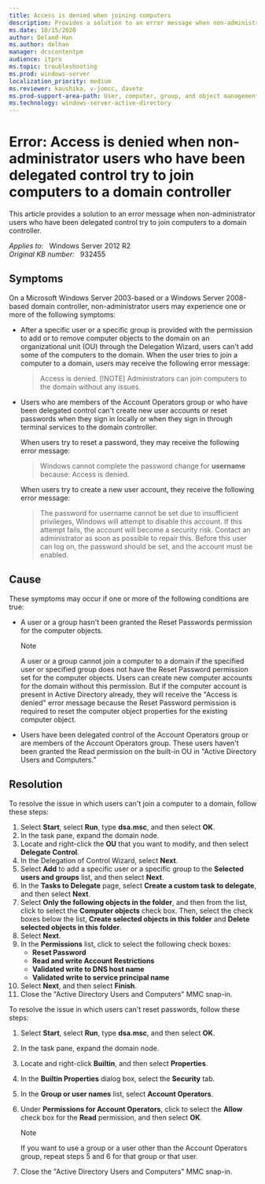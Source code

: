 ```yaml
---
title: Access is denied when joining computers
description: Provides a solution to an error message when non-administrator users who have been delegated control try to join computers to a domain controller.
ms.date: 10/15/2020
author: Deland-Han 
ms.author: delhan
manager: dcscontentpm
audience: itpro
ms.topic: troubleshooting
ms.prod: windows-server
localization_priority: medium
ms.reviewer: kaushika, v-jomcc, davete
ms.prod-support-area-path: User, computer, group, and object management
ms.technology: windows-server-active-directory
---
```

# Error: Access is denied when non-administrator users who have been delegated control try to join computers to a domain controller

This article provides a solution to an error message when non-administrator users who have been delegated control try to join computers to a domain controller.

_Applies to:_ &nbsp; Windows Server 2012 R2  
_Original KB number:_ &nbsp; 932455

## Symptoms

On a Microsoft Windows Server 2003-based or a Windows Server 2008-based domain controller, non-administrator users may experience one or more of the following symptoms:

- After a specific user or a specific group is provided with the permission to add or to remove computer objects to the domain on an organizational unit (OU) through the Delegation Wizard, users can't add some of the computers to the domain. When the user tries to join a computer to a domain, users may receive the following error message:
    > Access is denied.
    > [!NOTE]
    > Administrators can join computers to the domain without any issues.
- Users who are members of the Account Operators group or who have been delegated control can't create new user accounts or reset passwords when they sign in locally or when they sign in through terminal services to the domain controller.

    When users try to reset a password, they may receive the following error message:
   > Windows cannot complete the password change for **username** because: Access is denied.

    When users try to create a new user account, they receive the following error message:

    > The password for username cannot be set due to insufficient privileges, Windows will attempt to disable this account. If this attempt fails, the account will become a security risk. Contact an administrator as soon as possible to repair this. Before this user can log on, the password should be set, and the account must be enabled.

## Cause

These symptoms may occur if one or more of the following conditions are true:

- A user or a group hasn't been granted the Reset Passwords permission for the computer objects.

    > [!NOTE]
    > A user or a group cannot join a computer to a domain if the specified user or specified group does not have the Reset Password permission set for the computer objects. Users can create new computer accounts for the domain without this permission. But if the computer account is present in Active Directory already, they will receive the "Access is denied" error message because the Reset Password permission is required to reset the computer object properties for the existing computer object.

- Users have been delegated control of the Account Operators group or are members of the Account Operators group. These users haven't been granted the Read permission on the built-in OU in "Active Directory Users and Computers."

## Resolution

To resolve the issue in which users can't join a computer to a domain, follow these steps:

1. Select **Start**, select **Run**, type **dsa.msc**, and then select **OK**.
2. In the task pane, expand the domain node.
3. Locate and right-click the **OU** that you want to modify, and then select **Delegate Control**.
4. In the Delegation of Control Wizard, select **Next**.
5. Select **Add** to add a specific user or a specific group to the **Selected users and groups** list, and then select **Next**.
6. In the **Tasks to Delegate** page, select **Create a custom task to delegate**, and then select **Next**.
7. Select **Only the following objects in the folder**, and then from the list, click to select the **Computer objects** check box. Then, select the check boxes below the list, **Create selected objects in this folder** and **Delete selected objects in this folder**.
8. Select **Next**.
9. In the **Permissions** list, click to select the following check boxes:
   - **Reset Password**  
   - **Read and write Account Restrictions**  
   - **Validated write to DNS host name**  
   - **Validated write to service principal name**
10. Select **Next**, and then select **Finish**.
11. Close the "Active Directory Users and Computers" MMC snap-in.

To resolve the issue in which users can't reset passwords, follow these steps:

1. Select **Start**, select **Run**, type **dsa.msc**, and then select **OK**.
2. In the task pane, expand the domain node.
3. Locate and right-click **Builtin**, and then select **Properties**.
4. In the **Builtin Properties** dialog box, select the **Security** tab.
5. In the **Group or user names** list, select **Account Operators**.
6. Under **Permissions for Account Operators**, click to select the **Allow** check box for the **Read** permission, and then select **OK**.

    > [!NOTE]
    > If you want to use a group or a user other than the Account Operators group, repeat steps 5 and 6 for that group or that user.
7. Close the "Active Directory Users and Computers" MMC snap-in.
